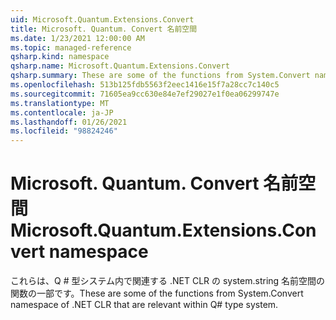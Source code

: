 ```yaml
---
uid: Microsoft.Quantum.Extensions.Convert
title: Microsoft. Quantum. Convert 名前空間
ms.date: 1/23/2021 12:00:00 AM
ms.topic: managed-reference
qsharp.kind: namespace
qsharp.name: Microsoft.Quantum.Extensions.Convert
qsharp.summary: These are some of the functions from System.Convert namespace of .NET CLR that are relevant within Q# type system.
ms.openlocfilehash: 513b125fdb5563f2eec1416e15f7a28cc7c140c5
ms.sourcegitcommit: 71605ea9cc630e84e7ef29027e1f0ea06299747e
ms.translationtype: MT
ms.contentlocale: ja-JP
ms.lasthandoff: 01/26/2021
ms.locfileid: "98824246"
---
```

# <a name="microsoftquantumextensionsconvert-namespace"></a><span data-ttu-id="37b7c-102">Microsoft. Quantum. Convert 名前空間</span><span class="sxs-lookup"><span data-stu-id="37b7c-102">Microsoft.Quantum.Extensions.Convert namespace</span></span>

<span data-ttu-id="37b7c-103">これらは、Q # 型システム内で関連する .NET CLR の system.string 名前空間の関数の一部です。</span><span class="sxs-lookup"><span data-stu-id="37b7c-103">These are some of the functions from System.Convert namespace of .NET CLR that are relevant within Q# type system.</span></span>

